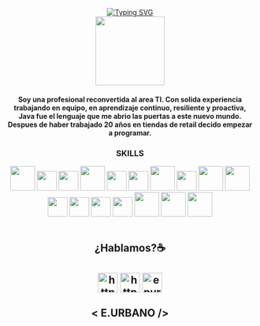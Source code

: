 
<!--😄<a href="https://git.io/typing-svg"><img src="https://readme-typing-svg.demolab.com?font=Mathiew+Thay&duration=4999&pause=1000&color=3A153B&background=7CD3DF00&width=435&lines=Hola+soy+Elisa+Urbano;desarrolladora+full+stack" alt="Typing SVG" /></a> 👋
 💻 ⚡ -->

<!DOCTYPE html>
<head>
<html lang="en" data-color-mode="auto" data-light-theme="light_tritanopia" data-dark-theme="dark_high_contrast" data-a11y-animated-images="system">
  <meta charset="UTF-8">
  <meta http-equiv="X-UA-Compatible" content="IE=edge">
  <meta name="viewport" content="width=device-width, initial-scale=1.0">
  <link rel="stylesheet" href="https://use.fontawesome.com/releases/v6.1.1/css/all.css"
    integrity="sha384-/frq1SRXYH/bSyou/HUp/hib7RVN1TawQYja658FEOodR/FQBKVqT9Ol+Oz3Olq5" crossorigin="anonymous">
  <link  href="https://fonts.googleapis.com/css2?family=Lobster&family=Lobster+Two&family=Open+Sans:wght@300&family=Poppins:wght@200;300;600&family=Roboto:wght@300&display=swap"
    rel="stylesheet">
    <link rel="preconnect" href="https://fonts.googleapis.com">
    <link rel="preconnect" href="https://fonts.gstatic.com" crossorigin>
    <link href="https://fonts.googleapis.com/css2?family=Plus+Jakarta+Sans&display=swap" rel="stylesheet">
  <link href="https://cdn.jsdelivr.net/npm/bootstrap@5.0.2/dist/css/bootstrap.min.css" rel="stylesheet"
    integrity="sha384-EVSTQN3/azprG1Anm3QDgpJLIm9Nao0Yz1ztcQTwFspd3yD65VohhpuuCOmLASjC" crossorigin="anonymous">
  <link rel="stylesheet" href="assets/css/style.css">
<!--  <script crossorigin="anonymous" defer="defer" type="application/javascript" src="https://app.embed.im/snow.js"></script> -->
</head>
  <header class="header">
     <nav id="menu" class="navbar fixed-top navbar-expand-lg ">
      <div class="container">
        <a href="https://linkedin.com/in/enurbanomz"></a>
        </nav>
       <div class="container border-top  mt-5 position-relative" id="skills">
   <a href="https://git.io/typing-svg"><img src="https://readme-typing-svg.demolab.com?font=Fira+Code&weight=600&size=34&pause=1000&color=5A2C64&background=B6B6B600&center=true&vCenter=true&multiline=true&width=435&height=200&lines=Hola+Soy+ELISA+URBANO;Desarrolladora;Full+Stack+Java" alt="Typing SVG" /></a></div>
        <div class="container border-top  mt-5 position-relative" id="skills">
        <div class="row align-items-center">
            <div align="center" class="col-md-6 col-12 style="background-image: linear-gradient(to bottom,
 rgba(0, 0,0, 0.5),rgba(0, 0, 255, 0.5)),url("https://user-images.githubusercontent.com/103292411/215237476-07f52cf1-e368-4120-a17b-d1ab6e8a1261.jpg");
 position-relative">
 <img src="https://user-images.githubusercontent.com/103292411/213324702-2049d376-6883-4f64-843e-48e286e69eef.png" class="rounded-circle" align="center" width="140rem">
            </div>
          <h4 align="center"> Soy una profesional reconvertida al area TI. Con solida experiencia
          trabajando en equipo, en aprendizaje continuo, resiliente y proactiva,
           Java fue el lenguaje que me abrio las puertas a este nuevo mundo.
           Despues de haber trabajado 20 años en tiendas de retail decido empezar a programar. 
         </h4>
           <div class="col-sm-6 col-12 ">
     </div>
         <div class="container col-12 text-center" id="certificaciones">
    <h3 align="center">SKILLS</h3> 
     <img src="https://cdn.icon-icons.com/icons2/81/PNG/96/java_15498.png" id="icon" height="50"></i>
     <img src="https://cdn.icon-icons.com/icons2/2415/PNG/96/bootstrap_plain_logo_icon_146619.png" id="icon" height="40"></i>
     <img src="https://user-images.githubusercontent.com/103292411/204978042-e451daa5-2110-4624-8389-31ab20487784.png" id="icon" height="40"></i>
     <img src="https://cdn.icon-icons.com/icons2/3053/PNG/96/postman_macos_bigsur_icon_189815.png" id="icon" height="50"></i>
     <img src="https://user-images.githubusercontent.com/103292411/204980150-37054a52-a3a8-4cec-9bc2-8b8e0caecbec.png" id="icon" height="40"></i>
     <img src="https://uxwing.com/wp-content/themes/uxwing/download/brands-and-social-media/postgresql-icon.png" id="icon" height="40"></i>
     <img src="https://cdn.icon-icons.com/icons2/2107/PNG/96/file_type_python_icon_130221.png" id=icon height="50"></i>
     <img src="https://miro.medium.com/max/325/1*zzvdRmHGGXONZpuQ2FeqsQ.png" id="icon" height="40"></i>
     <img src="https://cdn.icon-icons.com/icons2/2107/PNG/96/file_type_vue_icon_130078.png" id="icon" height="50"></i>
     <img src="https://cdn.icon-icons.com/icons2/2107/PNG/96/file_type_django_icon_130645.png" id="icon" height="50"></i>
     <img src="https://cdn.icon-icons.com/icons2/2699/PNG/96/mongodb_logo_icon_170943.png" id="icon" height="40"></i>
     <img src="https://hadrienj.github.io/assets/images/icons/heroku.png" id="icon" height="40"></i>
     <img src="https://user-images.githubusercontent.com/674621/71187801-14e60a80-2280-11ea-94c9-e56576f76baf.png" id="icon" height="40"></i>
     <img src="https://testautomation.dev/wp-content/uploads/2020/09/eclipse-ide-icon.png" id="icon" height="40"></i>
     <img src="https://cdn.icon-icons.com/icons2/3053/PNG/96/intellij_macos_bigsur_icon_190061.png" id="icon" height="50"></i>
     <img src="https://cdn.icon-icons.com/icons2/3053/PNG/96/intellij_pycharm_macos_bigsur_icon_190055.png" id="icon" height="50"></i>
     <img src="https://static-00.iconduck.com/assets.00/node-js-icon-454x512-nztofx17.png" id="icon"height="50"></i></div>
<br>
    </div>
    <h2 > ¿Hablamos?☕️<h2/>
      <a href="https://linkedin.com/in/enurbanomz" target="blank"><img align="center" src="https://cdn-icons-png.flaticon.com/128/3938/3938061.png" alt="https://linkedin.com/in/enurbanomz"  height="40" /></a>
       <a href="https://portafolio-js23.vercel.app" target="blank"><img align="center"
       src="https://cdn-icons-png.flaticon.com/512/6899/6899238.png" id="icon" alt="https://portpolio2022.vercel.app/" height="40"></a>
    <a href="mailto:enurbanom@outlook.com " target="blank"><img align="center" src="https://cdn-icons-png.flaticon.com/128/3349/3349258.png" alt="enurbanom@outlook.com"  height="40" /></a>

 <h2 class="text-center ">< E.URBANO /></h2>
  </body>
</html>
          
           
        

<!--
**eurbano5090/eurbano5090** is a ✨ _special_ ✨ repository because its `README.md` (this file) appears on your GitHub profile.

Here are some ideas to get you started:

- 🔭 I’m currently working on ...
- 🌱 I’m currently learning ...
- 👯 I’m looking to collaborate on ...
- 🤔 I’m looking for help with ...
- 💬 Ask me about ...
- 📫 How to reach me: ...
- 😄 Pronouns: ...
- ⚡ Fun fact: ...
-->
